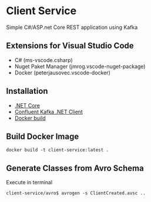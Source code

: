 # Client Service
Simple C#/ASP.net Core REST application using Kafka

## Extensions for Visual Studio Code
- C# (ms-vscode.csharp)
- Nuget Paket Manager (jmrog.vscode-nuget-package)
- Docker (peterjausovec.vscode-docker)

## Installation
- [.NET Core](https://www.microsoft.com/net/learn/dotnet/hello-world-tutorial)
- [Confluent Kafka .NET Client](https://github.com/confluentinc/confluent-kafka-dotnet)
- [Docker build](https://hub.docker.com/r/microsoft/aspnetcore/)

## Build Docker Image
```
docker build -t client-service:latest .
```

## Generate Classes from Avro Schema
Execute in terminal
```
client-service/avro$ avrogen -s ClientCreated.avsc ..
```